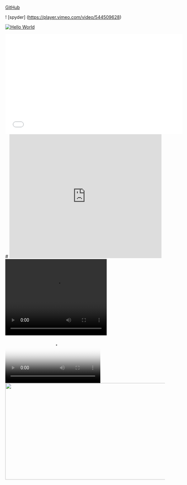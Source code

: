 [GitHub](http://github.com)

! [spyder] (https://player.vimeo.com/video/544509628)


[![Hello World](https://i.imgur.com/Ot5DWAW.png)](https://player.vimeo.com/video/544509628 "Not Everything Is AWESOME")

<iframe width="560" height="315" src="{https://www.youtube.com/embed/-mUJnKI3ipI}" frameborder="0" allowfullscreen></iframe>
# 
<iframe  title="YouTube video player" width="480" height="390" src="http://www.youtube.com/watch?v=TheVideoID?autoplay=1" frameborder="0" allowfullscreen></iframe>

<div>
<video width="320" height="240" controls>
  <source src="https://player.vimeo.com/video/544509628" type="video/mp4">
</video>
</div>

 <div id="video-container">
  <video id="player" preload controls poster="images/poster.jpg">
    <source src="videos/A_flavour_of_facilitation_from_Martin_Farrell.mp4" type="video/mp4">
  </video>
  <img id="starter" class="hide" src="images/facilitation-video.jpg" width="540" height="304" alt="">
 </div>
